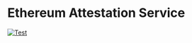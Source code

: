 # Ethereum Attestation Service

[![Test](https://github.com/ethereum-attestation-service/eas-contracts/actions/workflows/workflow.yml/badge.svg)](https://github.com/ethereum-attestation-service/eas-contracts/actions/workflows/workflow.yml)

